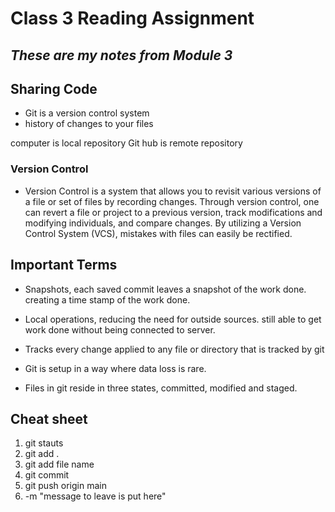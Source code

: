 # Class 3 Reading Assignment

## *These are my notes from Module 3*

## Sharing Code

- Git is a version control system
- history of changes to your files

computer is local repository
Git hub is remote repository

### Version Control

- Version Control is a system that allows you to revisit various versions of a file or set of files by recording changes. Through version control, one can revert a file or project to a previous version, track modifications and modifying individuals, and compare changes. By utilizing a Version Control System (VCS), mistakes with files can easily be rectified.

## Important Terms

- Snapshots, each saved commit leaves a snapshot of the work done. creating a time stamp of the work done. 

- Local operations, reducing the need for outside sources. still able to get work done without being connected to server.

- Tracks every change applied to any file or directory that is tracked by git

- Git is setup in a way where data loss is rare. 

- Files in git reside in three states, committed, modified and staged.

## Cheat sheet

1. git stauts
2. git add .
3. git add file name
4. git commit
5. git push origin main
6. -m "message to leave is put here"
